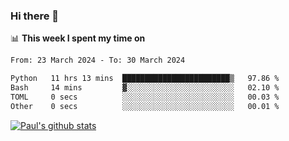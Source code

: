 ### Hi there 👋

📊 **This week I spent my time on**
<!--START_SECTION:waka-->

```txt
From: 23 March 2024 - To: 30 March 2024

Python   11 hrs 13 mins  ████████████████████████▒   97.86 %
Bash     14 mins         ▓░░░░░░░░░░░░░░░░░░░░░░░░   02.10 %
TOML     0 secs          ░░░░░░░░░░░░░░░░░░░░░░░░░   00.03 %
Other    0 secs          ░░░░░░░░░░░░░░░░░░░░░░░░░   00.01 %
```

<!--END_SECTION:waka-->


[![Paul's github stats](https://github-readme-stats.vercel.app/api?username=mickeyouyou&theme=dracula&show_icons=true)](https://github.com/anuraghazra/github-readme-stats)
